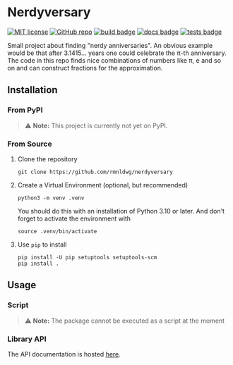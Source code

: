 # Nerdyversary

[![MIT license](https://img.shields.io/badge/license-MIT-blue.svg?style=flat)](https://github.com/rmnldwg/nerdyversary/blob/main/LICENSE)
[![GitHub repo](https://img.shields.io/badge/rmnldwg%2Fnerdyversary-grey.svg?style=flat&logo=github)](https://github.com/rmnldwg/nerdyversary)
[![build badge](https://github.com/rmnldwg/nerdyversary/actions/workflows/build.yml/badge.svg?style=flat)](https://pypi.org/project/nerdyversary/)
[![docs badge](https://github.com/rmnldwg/nerdyversary/actions/workflows/docs.yml/badge.svg?style=flat)](https://rmnldwg.github.io/nerdyversary/)
[![tests badge](https://github.com/rmnldwg/nerdyversary/actions/workflows/tests.yml/badge.svg?style=flat)](https://rmnldwg.github.io/nerdyversary/)

Small project about finding "nerdy anniversaries". An obvious example would be that after 3.1415... years one could celebrate the π-th anniversary. The code in this repo finds nice combinations of numbers like π, e and so on and can construct fractions for the approximation.


## Installation

### From PyPI

> ⚠️ **Note:**
> This project is currently not yet on PyPI.


### From Source

1. Clone the repository
   ```
   git clone https://github.com/rmnldwg/nerdyversary
   ```

1. Create a Virtual Environment (optional, but recommended)
   ```
   python3 -m venv .venv
   ```
   You should do this with an installation of Python 3.10 or later. And don't forget to activate the environment with
   ```
   source .venv/bin/activate
   ```

1. Use `pip` to install
   ```
   pip install -U pip setuptools setuptools-scm
   pip install .
   ```


## Usage

### Script

> ⚠️ **Note:**
> The package cannot be executed as a script at the moment


### Library API

The API documentation is hosted [here](https://rmnldwg.github.io/nerdyversary).
